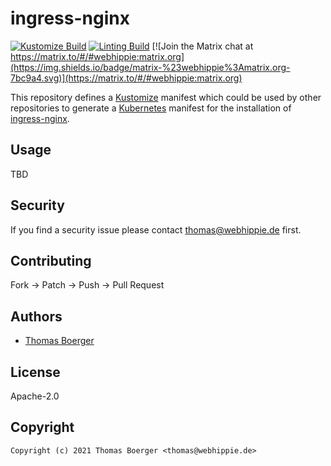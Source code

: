 # ingress-nginx

[![Kustomize Build](https://github.com/kustomhippie/ingress-nginx/workflows/build/badge.svg)](https://github.com/kustomhippie/ingress-nginx/actions?query=workflow%3Abuild) [![Linting Build](https://github.com/kustomhippie/ingress-nginx/workflows/linter/badge.svg)](https://github.com/kustomhippie/ingress-nginx/actions?query=workflow%3Alinter) [![Join the Matrix chat at https://matrix.to/#/#webhippie:matrix.org](https://img.shields.io/badge/matrix-%23webhippie%3Amatrix.org-7bc9a4.svg)](https://matrix.to/#/#webhippie:matrix.org)

This repository defines a [Kustomize](https://kustomize.io/) manifest which could be used by other repositories to generate a [Kubernetes](https://kubernetes.io/) manifest for the installation of [ingress-nginx](https://github.com/kubernetes/ingress-nginx).

## Usage

TBD

## Security

If you find a security issue please contact thomas@webhippie.de first.

## Contributing

Fork -> Patch -> Push -> Pull Request

## Authors

* [Thomas Boerger](https://github.com/tboerger)

## License

Apache-2.0

## Copyright

```
Copyright (c) 2021 Thomas Boerger <thomas@webhippie.de>
```
